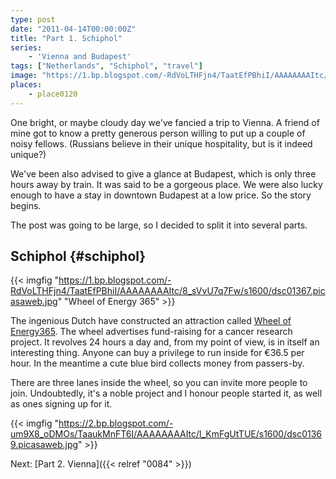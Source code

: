 ```yaml
---
type: post
date: "2011-04-14T00:00:00Z"
title: "Part 1. Schiphol"
series:
    - 'Vienna and Budapest'
tags: ["Netherlands", "Schiphol", "travel"]
image: "https://1.bp.blogspot.com/-RdVoLTHFjn4/TaatEfPBhiI/AAAAAAAAItc/8_sVvU7q7Fw/s1600/dsc01367.picasaweb.jpg"
places:
    - place0120
---
```


One bright, or maybe cloudy day we've fancied a trip to Vienna. A friend of mine got to know a pretty generous person willing to put up a couple of noisy fellows. (Russians believe in their unique hospitality, but is it indeed unique?)

<!--more-->

We've been also advised to give a glance at Budapest, which is only three hours away by train. It was said to be a gorgeous place. We were also lucky enough to have a stay in downtown Budapest at a low price. So the story begins.

The post was going to be large, so I decided to split it into several parts.

## Schiphol {#schiphol}

{{< imgfig "https://1.bp.blogspot.com/-RdVoLTHFjn4/TaatEfPBhiI/AAAAAAAAItc/8_sVvU7q7Fw/s1600/dsc01367.picasaweb.jpg" "Wheel of Energy 365" >}}

The ingenious Dutch have constructed an attraction called [Wheel of Energy365](http://www.wheelofenergy.org/). The wheel advertises fund-raising for a cancer research project. It revolves 24 hours a day and, from my point of view, is in itself an interesting thing. Anyone can buy a privilege to run inside for €36.5 per hour. In the meantime a cute blue bird collects money from passers-by.

There are three lanes inside the wheel, so you can invite more people to join. Undoubtedly, it's a noble project and I honour people started it, as well as ones signing up for it.

{{< imgfig "https://2.bp.blogspot.com/-um9X8_oDMOs/TaaukMnFT6I/AAAAAAAAItc/l_KmFgUtTUE/s1600/dsc01369.picasaweb.jpg" >}}

Next: [Part 2. Vienna]({{< relref "0084" >}})
